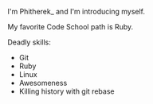 I'm Phitherek_ and I'm introducing myself.

My favorite Code School path is Ruby.

Deadly skills: 
* Git
* Ruby
* Linux
* Awesomeness
* Killing history with git rebase

